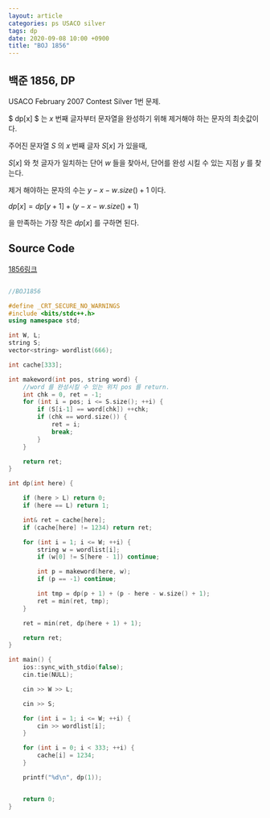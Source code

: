 ```yaml
---
layout: article
categories: ps USACO silver
tags: dp
date: 2020-09-08 10:00 +0900
title: "BOJ 1856"
---
```


## 백준 1856, DP

USACO February 2007 Contest Silver 1번 문제.

$ dp[x] $ 는 $x$ 번째 글자부터 문자열을 완성하기 위해 제거해야 하는 문자의 최솟값이다.

주어진 문자열 $S$ 의 $x$ 번째 글자 $S[x]$ 가 있을때,

$S[x]$ 와 첫 글자가 일치하는 단어 $w$ 들을 찾아서, 단어를 완성 시킬 수 있는 지점 $y$ 를 찾는다.

제거 해야하는 문자의 수는 $y - x - w.size() + 1$ 이다.

$dp[x] = dp[y + 1] + (y - x - w.size() + 1)$

을 만족하는 가장 작은 $dp[x]$ 를 구하면 된다.


## Source Code

[1856링크](https://www.acmicpc.net/problem/1856) 

```cpp

//BOJ1856

#define _CRT_SECURE_NO_WARNINGS
#include <bits/stdc++.h>
using namespace std;

int W, L;
string S;
vector<string> wordlist(666);

int cache[333];

int makeword(int pos, string word) {
	//word 를 완성시킬 수 있는 위치 pos 를 return.
	int chk = 0, ret = -1;
	for (int i = pos; i <= S.size(); ++i) {
		if (S[i-1] == word[chk]) ++chk;
		if (chk == word.size()) {
			ret = i;
			break;
		}
	}

	return ret;
}

int dp(int here) {

	if (here > L) return 0;
	if (here == L) return 1;

	int& ret = cache[here];
	if (cache[here] != 1234) return ret;

	for (int i = 1; i <= W; ++i) {
		string w = wordlist[i];
		if (w[0] != S[here - 1]) continue;

		int p = makeword(here, w);
		if (p == -1) continue;

		int tmp = dp(p + 1) + (p - here - w.size() + 1);
		ret = min(ret, tmp);
	}

	ret = min(ret, dp(here + 1) + 1);

	return ret;
}

int main() {
	ios::sync_with_stdio(false);
	cin.tie(NULL);

	cin >> W >> L;

	cin >> S;

	for (int i = 1; i <= W; ++i) {
		cin >> wordlist[i];
	}

	for (int i = 0; i < 333; ++i) {
		cache[i] = 1234;
	}

	printf("%d\n", dp(1));


	return 0;
}

```